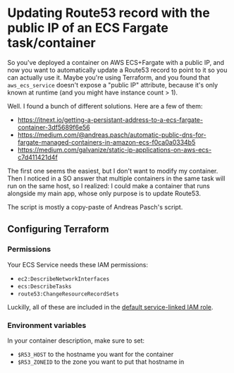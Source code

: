 # Updating Route53 record with the public IP of an ECS Fargate task/container

So you've deployed a container on AWS ECS+Fargate with a public IP,
and now you want to automatically update a Route53 record to point to
it so you can actually use it. Maybe you're using Terraform, and you
found that `aws_ecs_service` doesn't expose a "public IP" attribute,
because it's only known at runtime (and you might have instance
count > 1).

Well. I found a bunch of different solutions. Here are a few of them:

* https://itnext.io/getting-a-persistant-address-to-a-ecs-fargate-container-3df5689f6e56
* https://medium.com/@andreas.pasch/automatic-public-dns-for-fargate-managed-containers-in-amazon-ecs-f0ca0a0334b5
* https://medium.com/galvanize/static-ip-applications-on-aws-ecs-c7d411421d4f

The first one seems the easiest, but I don't want to modify my container.
Then I noticed in a SO answer that multiple containers in the same task
will run on the same host, so I realized: I could make a container that runs
alongside my main app, whose only purpose is to update Route53.

The script is mostly a copy-paste of Andreas Pasch's script.

## Configuring Terraform

### Permissions

Your ECS Service needs these IAM permissions:

* `ec2:DescribeNetworkInterfaces`
* `ecs:DescribeTasks`
* `route53:ChangeResourceRecordSets`

Luckilly, all of these are included in the [default service-linked IAM 
role](https://docs.aws.amazon.com/AmazonECS/latest/developerguide/using-service-linked-roles.html).

### Environment variables

In your container description, make sure to set:

* `$R53_HOST` to the hostname you want for the container
* `$R53_ZONEID` to the zone you want to put that hostname in